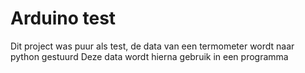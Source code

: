 # Arduino test
Dit project was puur als test, de data van een termometer wordt naar python gestuurd
Deze data wordt hierna gebruik in een programma